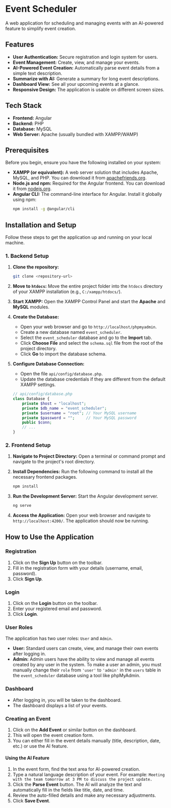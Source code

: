 # Event Scheduler

A web application for scheduling and managing events with an AI-powered feature to simplify event creation.

## Features

- **User Authentication:** Secure registration and login system for users.
- **Event Management:** Create, view, and manage your events.
- **AI-Powered Event Creation:** Automatically parse event details from a simple text description.
- **Summarize with AI:** Generate a summary for long event descriptions.
- **Dashboard View:** See all your upcoming events at a glance.
- **Responsive Design:** The application is usable on different screen sizes.

## Tech Stack

- **Frontend:** Angular
- **Backend:** PHP
- **Database:** MySQL
- **Web Server:** Apache (usually bundled with XAMPP/WAMP)

## Prerequisites

Before you begin, ensure you have the following installed on your system:

- **XAMPP (or equivalent):** A web server solution that includes Apache, MySQL, and PHP. You can download it from [apachefriends.org](https://www.apachefriends.org).
- **Node.js and npm:** Required for the Angular frontend. You can download it from [nodejs.org](https://nodejs.org).
- **Angular CLI:** The command-line interface for Angular. Install it globally using npm:
  ```bash
  npm install -g @angular/cli
  ```

## Installation and Setup

Follow these steps to get the application up and running on your local machine.

### 1. Backend Setup

1.  **Clone the repository:**
    ```bash
    git clone <repository-url>
    ```
2.  **Move to `htdocs`:**
    Move the entire project folder into the `htdocs` directory of your XAMPP installation (e.g., `C:/xampp/htdocs/`).

3.  **Start XAMPP:**
    Open the XAMPP Control Panel and start the **Apache** and **MySQL** modules.

4.  **Create the Database:**

    - Open your web browser and go to `http://localhost/phpmyadmin`.
    - Create a new database named `event_scheduler`.
    - Select the `event_scheduler` database and go to the **Import** tab.
    - Click **Choose File** and select the `schema.sql` file from the root of the project directory.
    - Click **Go** to import the database schema.

5.  **Configure Database Connection:**
    - Open the file `api/config/database.php`.
    - Update the database credentials if they are different from the default XAMPP settings.
    ```php
    // api/config/database.php
    class Database {
        private $host = "localhost";
        private $db_name = "event_scheduler";
        private $username = "root"; // Your MySQL username
        private $password = "";     // Your MySQL password
        public $conn;
        // ...
    }
    ```

### 2. Frontend Setup

1.  **Navigate to Project Directory:**
    Open a terminal or command prompt and navigate to the project's root directory.

2.  **Install Dependencies:**
    Run the following command to install all the necessary frontend packages.

    ```bash
    npm install
    ```

3.  **Run the Development Server:**
    Start the Angular development server.

    ```bash
    ng serve
    ```

4.  **Access the Application:**
    Open your web browser and navigate to `http://localhost:4200/`. The application should now be running.

## How to Use the Application

### Registration

1.  Click on the **Sign Up** button on the toolbar.
2.  Fill in the registration form with your details (username, email, password).
3.  Click **Sign Up**.

### Login

1.  Click on the **Login** button on the toolbar.
2.  Enter your registered email and password.
3.  Click **Login**.

### User Roles

The application has two user roles: `User` and `Admin`.

- **User:** Standard users can create, view, and manage their own events after logging in.
- **Admin:** Admin users have the ability to view and manage all events created by any user in the system. To make a user an admin, you must manually change their `role` from `'user'` to `'admin'` in the `users` table in the `event_scheduler` database using a tool like phpMyAdmin.

### Dashboard

- After logging in, you will be taken to the dashboard.
- The dashboard displays a list of your events.

### Creating an Event

1.  Click on the **Add Event** or similar button on the dashboard.
2.  This will open the event creation form.
3.  You can either fill in the event details manually (title, description, date, etc.) or use the AI feature.

#### Using the AI Feature

1.  In the event form, find the text area for AI-powered creation.
2.  Type a natural language description of your event. For example: `Meeting with the team tomorrow at 3 PM to discuss the project update.`
3.  Click the **Parse Event** button. The AI will analyze the text and automatically fill in the fields like title, date, and time.
4.  Review the auto-filled details and make any necessary adjustments.
5.  Click **Save Event**.
